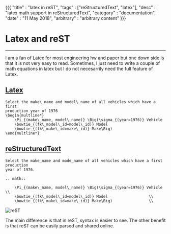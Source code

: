 
{{{
  "title" : "latex in reST",
  "tags" : ["reStructuredText", "latex"],
  "desc" : "latex math support in reStructuredText",
  "category" : "documentation",
  "date" : "11 May 2018",
  "arbitrary" : "arbitrary content"
}}}

[reStructuredText]: http://docutils.sourceforge.net/docs/user/rst/cheatsheet.txt "reStructuredText"
[Latex]: https://www.latex-project.org/ "LaTex"

# Latex and reST #
---

I am a fan of Latex for most engineering hw and paper but one down side is that it is not very easy to read. 
Sometimes, I just need to write a couple of math equations in latex but I do not necesarrily need the full feature of Latex. 

## [Latex] ##

	Select the make\_name and model\_name of all vehicles which have a first
	production year of 1976                                                
	\begin{multline*}                                                              
		\Pi_{(make\_name, model\_name)} \Big(\sigma_{(year=1976)} Vehicle      
		\bowtie_{(fk\_model\_id=model\_id)} Model                              
		\bowtie_{(fk\_make\_id=make\_id)} Make\Big)                            
	\end{multline*}

## [reStructuredText] ##

	Select the make_name and mode_name of all vehicles which have a first production
	year of 1976.                                                                  
																																 
	.. math::                                                                      

		\Pi_{(make\_name, model\_name)} \Big(\sigma_{(year=1976)} Vehicle \\  
		\bowtie_{(fk\_model\_id=model\_id)} Model                  \\            
		\bowtie_{(fk\_make\_id=make\_id)} Make\Big)                \\

![reST](./blog-dir/rst.png "reStructuredText")

The main difference is that in reST, syntax is easier to see. The other benefit is that reST 
can be easily parsed and shared online.   
